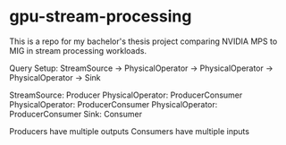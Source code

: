 # gpu-stream-processing
This is a repo for my bachelor's thesis project comparing NVIDIA MPS to MIG in stream processing workloads.

Query Setup:
StreamSource -> PhysicalOperator -> PhysicalOperator -> PhysicalOperator -> Sink

StreamSource: Producer
PhysicalOperator: ProducerConsumer
PhysicalOperator: ProducerConsumer
PhysicalOperator: ProducerConsumer
Sink: Consumer

Producers have multiple outputs
Consumers have multiple inputs
